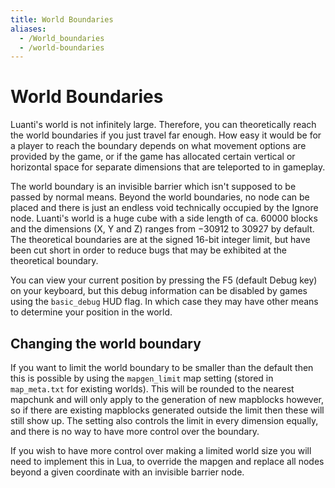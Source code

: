 ```yaml
---
title: World Boundaries
aliases:
  - /World_boundaries
  - /world-boundaries
---
```


# World Boundaries

Luanti's world is not infinitely large. Therefore, you can theoretically reach the world boundaries if you just travel far enough. How easy it would be for a player to reach the boundary depends on what movement options are provided by the game, or if the game has allocated certain vertical or horizontal space for separate dimensions that are teleported to in gameplay.

The world boundary is an invisible barrier which isn't supposed to be passed by normal means. Beyond the world boundaries, no node can be placed and there is just an endless void technically occupied by the Ignore node. Luanti's world is a huge cube with a side length of ca. 60000 blocks and the dimensions (X, Y and Z) ranges from −30912 to 30927 by default. The theoretical boundaries are at the signed 16-bit integer limit, but have been cut short in order to reduce bugs that may be exhibited at the theoretical boundary.

You can view your current position by pressing the F5 (default Debug key) on your keyboard, but this debug information can be disabled by games using the `basic_debug` HUD flag. In which case they may have other means to determine your position in the world.

## Changing the world boundary

If you want to limit the world boundary to be smaller than the default then this is possible by using the `mapgen_limit` map setting (stored in `map_meta.txt` for existing worlds). This will be rounded to the nearest mapchunk and will only apply to the generation of new mapblocks however, so if there are existing mapblocks generated outside the limit then these will still show up. The setting also controls the limit in every dimension equally, and there is no way to have more control over the boundary.

If you wish to have more control over making a limited world size you will need to implement this in Lua, to override the mapgen and replace all nodes beyond a given coordinate with an invisible barrier node.
